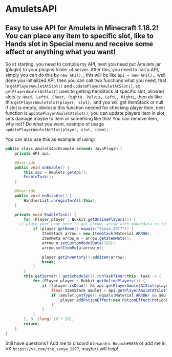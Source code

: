 # AmuletsAPI
## Easy to use API for Amulets in Minecraft 1.18.2! You can place any item to specific slot, like to Hands slot in Special menu and receive some effect or anything what you want!

So at starting, you need to compile my API, next you need put Amulets.jar (plugin) to your plugins folder of server. After this, you need to call a API, simply
you can do this by `new API();`, this will be like `api = new API();`, well done you initialized API, then you can call two functions what you need, that is
`getPlayerAmuletAtSlot()` and `updatePlayerAmuletAtSlot()`, so `getPlayerAmuletAtSlot()` uses to getting ItemStack at specific slot, allowed slots is: `Head, LeftH, Chest, RightH, Pelvis, LeftL, RightL`, then do like this `getPlayerAmuletSlot(player, slot);` and you will get ItemStack or null if slot is empty, obviosly this
function needed for checking player item, next function is `updatePlayerAmuletAtSlot()`, you can update players item in slot, sets damage maybe to item
or something like this! You can remove item, why not? Do what you want, example of usage `updatePlayerAmuletAtSlot(player, slot, item);`.

You can also use this as example of using:

```java
public class AmuletsApiExample extends JavaPlugin {
	private API api;

	@Override
	public void onEnable() {
		this.api = Amulets.getApi();
		EnableTask();
	}

	@Override
	public void onDisable() {
		HandlerList.unregisterAll(this);
	}

	private void EnableTask() {
		for (Player player : Bukkit.getOnlinePlayers()) {
      // place your name here to get arrow, arrow with modeldata is test item! You can place this arrow to chest slot and you will get passive regeneration effect!
			if (player.getName().equals("Sanya_2077")) {
				ItemStack arrow = new ItemStack(Material.ARROW);
				ItemMeta arrow_m = arrow.getItemMeta();
				arrow_m.setCustomModelData(789);
				arrow.setItemMeta(arrow_m);

				player.getInventory().addItem(arrow);
				break;
			}
		}
		this.getServer().getScheduler().runTaskTimer(this, task -> {
			for (Player player : Bukkit.getOnlinePlayers()) {
				if (!player.isDead() && api.getPlayerAmuletAtSlot(player, "Chest") != null) {
					final ItemStack amulet = api.getPlayerAmuletAtSlot(player, "Chest");
					if (amulet.getType().equals(Material.ARROW) && amulet.hasItemMeta() && amulet.getItemMeta().hasCustomModelData() && amulet.getItemMeta().getCustomModelData() == 789) {
						player.addPotionEffect(new PotionEffect(PotionEffectType.REGENERATION, 15 * 20, 1));
					}
				}
			}
		}, 0, (long) 10 * 20);
		return;
	}
}
```


Still have questions? Add me to discord `Alexandro Bogach#6885` or add me in VK `https://vk.com/the_sanya_2077`, maybe i will help! 
